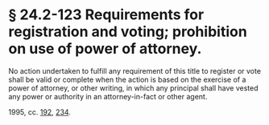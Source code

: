 # § 24.2-123 Requirements for registration and voting; prohibition on use of power of attorney.

<p>No action undertaken to fulfill any requirement of this title to register or vote shall be valid or complete when the action is based on the exercise of a power of attorney, or other writing, in which any principal shall have vested any power or authority in an attorney-in-fact or other agent.</p><p>1995, cc. <a href='http://lis.virginia.gov/cgi-bin/legp604.exe?951+ful+CHAP0192'>192</a>, <a href='http://lis.virginia.gov/cgi-bin/legp604.exe?951+ful+CHAP0234'>234</a>.</p>